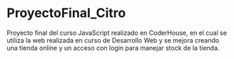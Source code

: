 # ProyectoFinal_Citro
Proyecto final del curso JavaScript realizado en CoderHouse, en el cual se utiliza la web realizada en curso de Desarrollo Web y se mejora creando una tienda online y un acceso con login para manejar stock de la tienda.

